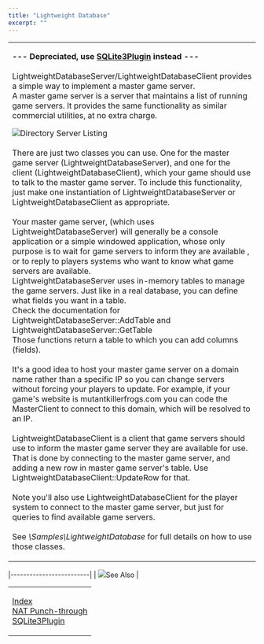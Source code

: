 ```yaml
---
title: "Lightweight Database"
excerpt: ""
---
```

<table>
<colgroup>
<col width="100%" />
</colgroup>
<tbody>
<tr class="odd">
<td align="left"><p><strong>--- Depreciated, use <a href="sqlite3plugin.html">SQLite3Plugin</a> instead ---</strong><br /><br /> LightweightDatabaseServer/LightweightDatabaseClient provides a simple way to implement a master game server.<br /> A master game server is a server that maintains a list of running game servers. It provides the same functionality as similar commercial utilities, at no extra charge.</p>
<p><img src="DirectoryServerListing.jpg" alt="Directory Server Listing" /><br /><br /> There are just two classes you can use. One for the master game server (LightweightDatabaseServer), and one for the client (LightweightDatabaseClient), which your game should use to talk to the master game server. To include this functionality, just make one instantiation of LightweightDatabaseServer or LightweightDatabaseClient as appropriate.<br /><br /> Your master game server, (which uses LightweightDatabaseServer) will generally be a console application or a simple windowed application, whose only purpose is to wait for game servers to inform they are available , or to reply to players systems who want to know what game servers are available.<br /> LightweightDatabaseServer uses in-memory tables to manage the game servers. Just like in a real database, you can define what fields you want in a table.<br /> Check the documentation for LightweightDatabaseServer::AddTable and LightweightDatabaseServer::GetTable<br /> Those functions return a table to which you can add columns (fields).<br /><br /> It's a good idea to host your master game server on a domain name rather than a specific IP so you can change servers without forcing your players to update. For example, if your game's website is mutantkillerfrogs.com you can code the MasterClient to connect to this domain, which will be resolved to an IP.<br /><br /> LightweightDatabaseClient is a client that game servers should use to inform the master game server they are available for use. That is done by connecting to the master game server, and adding a new row in master game server's table. Use LightweightDatabaseClient::UpdateRow for that.<br /><br /> Note you'll also use LightweightDatabaseClient for the player system to connect to the master game server, but just for queries to find available game servers.<br /><br /> See <em>\Samples\LightweightDatabase</em> for full details on how to use those classes.<br /></p></td>
</tr>
</tbody>
</table>

|-------------------------|
| ![](spacer.gif)See Also |

<table>
<colgroup>
<col width="100%" />
</colgroup>
<tbody>
<tr class="odd">
<td align="left"><p><a href="index.html">Index</a><br /> <a href="natpunchthrough.html">NAT Punch-through</a><br /> <a href="sqlite3plugin.html">SQLite3Plugin</a><br /></p></td>
</tr>
</tbody>
</table>